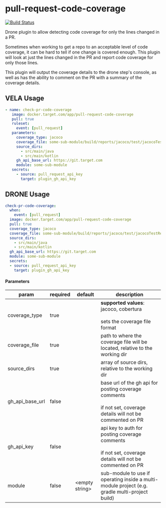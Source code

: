 
# pull-request-code-coverage

[![Build Status](https://vela-server.prod.target.com/badge/TargetOSS/pull-request-code-coverage/status.svg)](https://vela.prod.target.com/TargetOSS/pull-request-code-coverage)

Drone plugin to allow detecting code coverage for only the lines changed in a PR.

Sometimes when working to get a repo to an acceptable level of code coverage, it can be hard to tell if one change is
covered enough.  This plugin will look at just the lines changed in the PR and report code coverage for only those
lines.

This plugin will output the coverage details to the drone step's console, as well as has the ability to comment on the 
PR with a summary of the coverage details.



## VELA Usage

```yaml
- name: check-pr-code-coverage
   image: docker.target.com/app/pull-request-code-coverage
   pull: true
   ruleset:
     event: [pull_request]
   parameters:
     coverage_type: jacoco
     coverage_file: some-sub-module/build/reports/jacoco/test/jacocoTestReport.xml
     source_dirs:
       - src/main/java
       - src/main/kotlin
     gh_api_base_url: https://git.target.com
     module: some-sub-module
   secrets:
     - source: pull_request_api_key
       target: plugin_gh_api_key
```

## DRONE Usage

```yaml
check-pr-code-coverage:
  when:
    event: [pull_request]
  image: docker.target.com/app/pull-request-code-coverage
  pull: true
  coverage_type: jacoco
  coverage_file: some-sub-module/build/reports/jacoco/test/jacocoTestReport.xml
  source_dirs:
    - src/main/java
    - src/main/kotlin
  gh_api_base_url: https://git.target.com
  module: some-sub-module
  secrets:
  - source: pull_request_api_key
    target: plugin_gh_api_key
```



#### Parameters

|param|required| default | description|
|---|---|---|---|
|coverage_type| true | | **supported values**: jacoco, cobertura<br><br>sets the coverage file format  |
|coverage_file| true | | path to where the coverage file will be located, relative to the working dir |
|source_dirs| true | | array of source dirs, relative to the working dir |
|gh_api_base_url| false | | base url of the gh api for posting coverage comments<br><br>if not set, coverage details will not be commented on PR   |
|gh_api_key| false | | api key to auth for posting coverage comments<br><br>if not set, coverage details will not be commented on PR  |
|module | false  | \<empty string\> | sub-module to use if operating inside a multi-module project (e.g. gradle multi-project build) |
